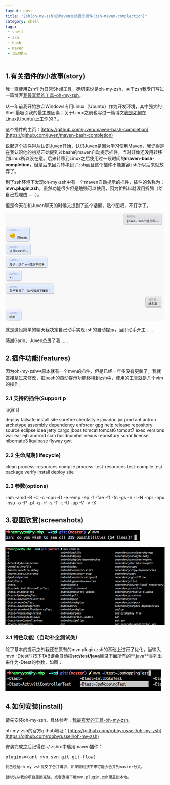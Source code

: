 ```yaml
---
layout: post
title: "Zsh(oh-my-zsh)的Maven自动提示插件(zsh-maven-complection)"
category: shell 
tags: 
 - shell
 - zsh
 - bash
 - maven
 - 自动提示
---
```


## 1.有关插件的小故事(story)

我一直使用Zsh作为日常Shell工具，确切来说是oh-my-zsh，关于zsh我专门写过一篇博客[我最喜爱的工具-oh-my-zsh](/shell/2012/03/25/oh-my-zsh.html)。

从一年前我开始放弃Windows专用Linux（Ubuntu）作为开发环境，其中强大的Shell最吸引我的最主要因素；关于Linux之前也写过一篇博文[我是如何在Linux(Ubuntu)上工作的？](/linux/2012/05/19/how-do-i-work-on-linux.html)。

这个插件的主页：[https://github.com/juven/maven-bash-completion](https://github.com/juven/maven-bash-completion)

说起这个插件得从认识[Juven](http://www.juvenxu.com/)开始，认识Juven是因为学习使用Maven，我记得是在我认识他的初期开始提到过bash的maven自动提示插件，当时好像还没用转移到Linux所以没在意。后来转移到Linux之后使用过一段时间的**maven-bash-completion**，但是后来因为转移到了zsh而且这个插件不能兼容zsh所以后来就放弃了。

到了zsh环境下发现oh-my-zsh中有一个maven自动提示的插件，插件的名称为：**mvn.plugin.zsh**。虽然功能很少但是勉强可以使用，因为忙所以就没用折腾（给自己找理由……）。

但是今天在和Juven聊天的时候又提到了这个话题，贴个图吧，不打字了。

![](/files/2012/07/talk-with-juven-and-garin.png)

就是这段简单的聊天我决定自己动手实现zsh的自动提示，当即动手开工……

感谢Garin、Juven怂恿了我……

## 2.插件功能(features)

因为oh-my-zsh中原本就有一个mvn的插件，但是已经一年多没有更新了，我就直接拿过来修改，把bash的自动提示功能移植到zsh中，使用的工具就是几个vim的操作。

### 2.1 支持的插件(Support p
lugins)

deploy failsafe install site surefire checkstyle javadoc jxr pmd ant antrun archetype assembly dependency enforcer gpg help release repository source eclipse idea jetty cargo jboss tomcat tomcat6 tomcat7 exec versions war ear ejb android scm buildnumber nexus repository sonar license hibernate3 liquibase flyway gwt

### 2.2 生命周期(lifecycle)

clean process-resources compile process-test-resources test-compile test package verify install deploy site

### 2.3 参数(options)

-am -amd -B -C -c -cpu -D -e -emp -ep -f -fae -ff -fn -gs -h -l -N -npr -npu -nsu -o -P -pl -q -rf -s -T -t -U -up -V -v -X

## 3.截图欣赏(screenshots)

![](/files/2012/07/zsh-maven-complection-1.png)

![](/files/2012/07/zsh-maven-complection-2.png)

### 3.1 特色功能（自动补全测试类）

除了基本的提示之外我还在原有的mvn.plugin.zsh的基础上进行了优化，当输入mvn -Dtest时按下TAB键会自动把**src/test/java**目录下面所有的**.java**类列出来作为-Dtest的参数，如图：

![](/files/2012/07/zsh-maven-complection-3.png)

## 4.如何安装(install)

请先安装oh-my-zsh，具体参考：[我最喜爱的工具-oh-my-zsh](/shell/2012/03/25/oh-my-zsh.html)。

oh-my-zsh的官方github地址：[https://github.com/robbyrussell/oh-my-zsh](https://github.com/robbyrussell/oh-my-zsh)

安装完成之后记得在~/.zshrc中启用maven插件：

<pre class="brush:shell">
plugins=(ant mvn svn git git-flow)
</pre>

	我已经给oh-my-zsh提交了合并请求，如果顺利接下来可能会合并到master分支。

	暂时先从我的项目里面克隆，或者直接下载mvn.plugin.zsh覆盖到本地。